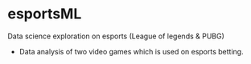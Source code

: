 # esportsML
Data science exploration on esports (League of legends & PUBG)
 - Data analysis of two video games which is used on esports betting.
